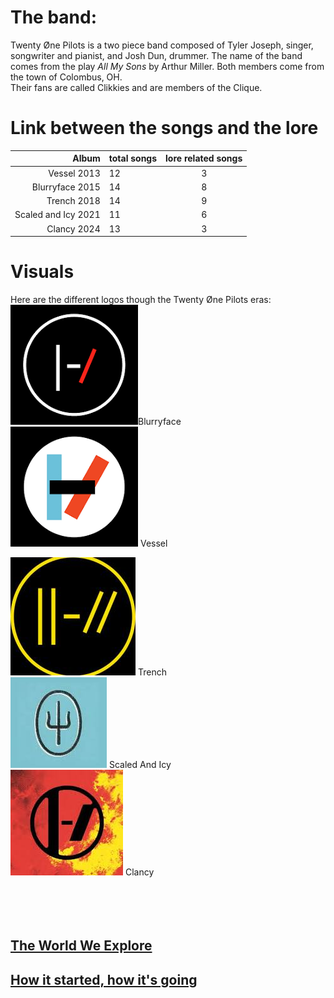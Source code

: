# The band: 
Twenty Øne Pilots is a two piece band composed of Tyler Joseph, singer, songwriter and pianist, and Josh Dun, drummer. 
The name of the band comes from the play _All My Sons_ by Arthur Miller.
Both members come from the town of Colombus, OH.  
Their fans are called Clikkies and are members of the Clique. 


# Link between the songs and the lore

Album    | total songs  | lore related songs 
---------:| :----- |:-----:
Vessel  2013    |  12 | 3
Blurryface  2015 |    14 | 8
Trench   2018 |     14 | 9
Scaled and Icy  2021  | 11| 6
Clancy   2024   |  13 | 3

# Visuals
Here are the different logos though the Twenty Øne Pilots eras:  
![Blurryface](Twentyonepilots/blurrylogo.jpg)Blurryface   
![Vessel](Twentyonepilots/vessellogo.jpg) Vessel    

![Trench](Twentyonepilots/trenchlogo.jpg)  Trench   
![Scaled And Icy](Twentyonepilots/sailogo.jpg) Scaled And Icy    
![Clancy](Twentyonepilots/clancylogo.jpg)    Clancy      
&nbsp;  
&nbsp;  
&nbsp;  
&nbsp;  
## [The World We Explore](Dema.md)  
## [How it started, how it's going](moreabout.md)
